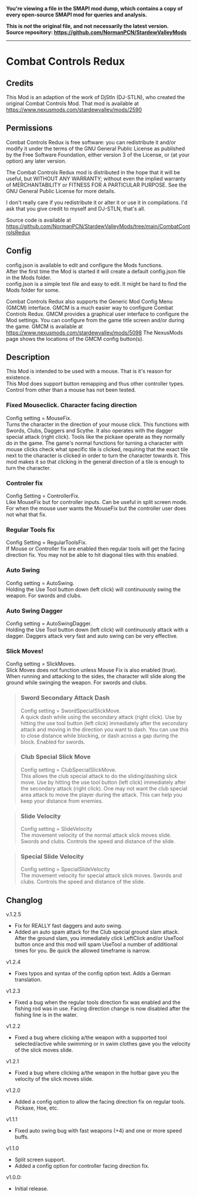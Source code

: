 **You're viewing a file in the SMAPI mod dump, which contains a copy of every open-source SMAPI mod
for queries and analysis.**

**This is _not_ the original file, and not necessarily the latest version.**  
**Source repository: https://github.com/NormanPCN/StardewValleyMods**

----

# Combat Controls Redux

## Credits
This Mod is an adaption of the work of DjStln (DJ-STLN), who created the original Combat Controls Mod.
That mod is available at https://www.nexusmods.com/stardewvalley/mods/2590

## Permissions

Combat Controls Redux is free software: you can redistribute it and/or modify it under the terms of the GNU General Public License
as published by the Free Software Foundation, either version 3 of the License, or (at your option) any later version.

The Combat Controls Redux mod is distributed in the hope that it will be useful, but WITHOUT ANY WARRANTY;
without even the implied warranty of MERCHANTABILITY or FITNESS FOR A PARTICULAR PURPOSE.
See the GNU General Public License for more details.

I don't really care if you redistribute it or alter it or use it in compilations.
I'd ask that you give credit to myself and DJ-STLN, that's all.

Source code is available at
https://github.com/NormanPCN/StardewValleyMods/tree/main/CombatControlsRedux

## Config
config.json is available to edit and configure the Mods functions.  
After the first time the Mod is started it will create a default config.json file in the Mods folder.  
config.json is a simple text file and easy to edit. It might be hard to find the Mods folder for some.  

Combat Controls Redux also supports the Generic Mod Config Menu (GMCM) interface.
GMCM is a much easier way to configure Combat Controls Redux.
GMCM provides a graphical user interface to configure the Mod settings.
You can configure from the game title screen and/or during the game.
GMCM is available at https://www.nexusmods.com/stardewvalley/mods/5098
The NexusMods page shows the locations of the GMCM config button(s).

## Description

This Mod is intended to be used with a mouse. That is it's reason for existence.  
This Mod does support button remapping and thus other controller types. Control from other than a mouse has not been tested.

### Fixed Mouseclick. Character facing direction  
Config setting = MouseFix.  
Turns the character in the direction of your mouse click. This functions with Swords, Clubs, Daggers and Scythe. 
It also operates with the dagger special attack (right click).
Tools like the pickaxe operate as they normally do in the game.
The game's normal functions for turning a character with mouse clicks check what specific tile is clicked,
requiring that the exact tile next to the character is clicked in order to turn the character towards it.
This mod makes it so that clicking in the general direction of a tile is enough to turn the character.

### Controler fix
Config Setting = ControllerFix.  
Like MouseFix but for controller inputs. Can be useful in split screen mode. For when the mouse user wants the MouseFix but the controller user does not what that fix.

### Regular Tools fix
Config Setting = RegularToolsFix.  
If Mouse or Controller fix are enabled then regular tools will get the facing direction fix. You may not be able to hit diagonal tiles with this enabled.

### Auto Swing  
Config setting = AutoSwing.  
Holding the Use Tool button down (left click) will continuously swing the weapon. For swords and clubs.

### Auto Swing Dagger  
Config setting = AutoSwingDagger.  
Holding the Use Tool button down (left click) will continuously attack with a dagger. Daggers attack very fast and auto swing can be very effective.

### Slick Moves!  
Config setting = SlickMoves.  
Slick Moves does not function unless Mouse Fix is also enabled (true).
When running and attacking to the sides, the character will slide along the ground while swinging the weapon.
For swords and clubs.


> ### Sword Secondary Attack Dash  
> Config setting = SwordSpecialSlickMove.  
> A quick dash while using the secondary attack (right click). Use by hitting the use tool button (left click) immediately after the secondary attack and moving in the direction you want to dash. You can use this to close distance while blocking, or dash across a gap during the block.
> Enabled for swords.

> ### Club Special Slick Move  
> Config setting = ClubSpecialSlickMove.  
> This allows the club special attack to do the sliding/dashing slick move. Use by hitting the use tool button (left click) immediately after the secondary attack (right click).
> One may not want the club special area attack to move the player during the attack. This can help you keep your distance from enemies. 

> ### Slide Velocity  
> Config setting = SlideVelocity  
> The movement velocity of the normal attack slick moves slide. Swords and clubs. Controls the speed and distance of the slide.

> ### Special Slide Velocity  
> Config setting = SpecialSlideVelocity  
> The movement velocity for special attack slick moves. Swords and clubs. Controls the speed and distance of the slide.

## Changlog
v.1.2.5
* Fix for REALLY fast daggers and auto swing.
* Added an auto spam attack for the Club special ground slam attack. After the ground slam, you immediately click LeftClick and/or UseTool button once and this mod will spam UseTool a number of additional times for you. Be quick the allowed timeframe is narrow.

v1.2.4
* Fixes typos and syntax of the config option text. Adds a German translation.

v1.2.3
* Fixed a bug when the regular tools direction fix was enabled and the fishing rod was in use. Facing direction change is now disabled after the fishing line is in the water.

v1.2.2
* Fixed a bug where clicking a/the weapon with a supported tool selected/active while swimming or in swim clothes gave you the velocity of the slick moves slide.

v1.2.1
* Fixed a bug where clicking a/the weapon in the hotbar gave you the velocity of the slick moves slide.

v1.2.0
* Added a config option to allow the facing direction fix on regular tools. Pickaxe, Hoe, etc.

v1.1.1
* Fixed auto swing bug with fast weapons (+4) and one or more speed buffs.

v1.1.0
* Split screen support.  
* Added a config option for controller facing direction fix.  

v1.0.0:  
* Initial release. 
